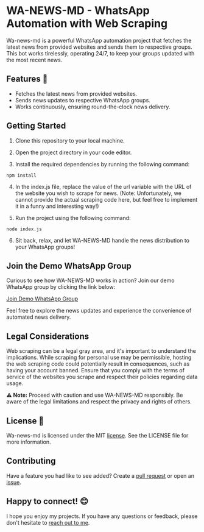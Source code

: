 
# WA-NEWS-MD - WhatsApp Automation with Web Scraping
Wa-news-md is a powerful WhatsApp automation project that fetches the latest news from provided websites and sends them to respective groups. This bot works tirelessly, operating 24/7, to keep your groups updated with the most recent news.


## Features 🚀

- Fetches the latest news from provided websites.
- Sends news updates to respective WhatsApp groups.
- Works continuously, ensuring round-the-clock news delivery.


## Getting Started

1. Clone this repository to your local machine.

2. Open the project directory in your code editor.

3. Install the required dependencies by running the following command:
```
npm install
```
4. In the index.js file, replace the value of the url variable with the URL of the website you wish to scrape for news. (Note: Unfortunately, we cannot provide the actual scraping code here, but feel free to implement it in a funny and interesting way!)

5. Run the project using the following command:
```
node index.js
```
6. Sit back, relax, and let WA-NEWS-MD handle the news distribution to your WhatsApp groups!
## Join the Demo WhatsApp Group
Curious to see how WA-NEWS-MD works in action? Join our demo WhatsApp group by clicking the link below:

[Join Demo WhatsApp Group](https://chat.whatsapp.com/DuNykJQ3bohElmWHJ7xecF)

Feel free to explore the news updates and experience the convenience of automated news delivery.

## Legal Considerations

Web scraping can be a legal gray area, and it's important to understand the implications. While scraping for personal use may be permissible, hosting the web scraping code could potentially result in consequences, such as having your account banned. Ensure that you comply with the terms of service of the websites you scrape and respect their policies regarding data usage.

**⚠️ Note:** Proceed with caution and use WA-NEWS-MD responsibly. Be aware of the legal limitations and respect the privacy and rights of others.

## License 📜
Wa-news-md is licensed under the MIT [license](https://github.com/mu-fazil-vk/Wa-news-md/blob/main/LICENSE). See the LICENSE file for more information.
## Contributing
Have a feature you had like to see added? Create a [pull request](https://github.com/mu-fazil-vk/wa-news-md/pulls) or open an [issue](https://github.com/mu-fazil-vk/wa-news-md/issues).
## Happy to connect! 😊
I hope you enjoy my projects. If you have any questions or feedback, please don't hesitate to [reach out to me](https://instagram.com/fazil.v.k).